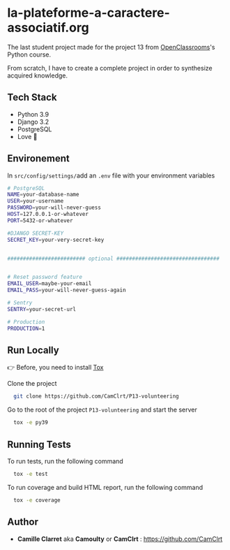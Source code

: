 
# la-plateforme-a-caractere-associatif.org

The last student project made for the project 13 from [OpenClassrooms](https://openclassrooms.com/)'s Python course.

From scratch, I have to create a complete project in order to synthesize acquired knowledge.


## Tech Stack

* Python 3.9
* Django 3.2
* PostgreSQL
* Love 💙



## Environement

In `src/config/settings/`add an `.env` file with your environment variables

```bash
# PostgreSQL
NAME=your-database-name
USER=your-username
PASSWORD=your-will-never-guess
HOST=127.0.0.1-or-whatever
PORT=5432-or-whatever

#DJANGO SECRET-KEY
SECRET_KEY=your-very-secret-key


######################### optional #################################


# Reset password feature
EMAIL_USER=maybe-your-email
EMAIL_PASS=your-will-never-guess-again

# Sentry
SENTRY=your-secret-url

# Production
PRODUCTION=1
```


## Run Locally

👉 Before, you need to install [Tox](https://tox.readthedocs.io/en/latest/)

Clone the project

```bash
  git clone https://github.com/CamClrt/P13-volunteering
```

Go to the root of the project `P13-volunteering` and start the server

```bash
  tox -e py39
```


## Running Tests

To run tests, run the following command

```bash
  tox -e test
```

To run coverage and build HTML report, run the following command

```bash
  tox -e coverage
```


## Author

- **Camille Clarret** aka **Camoulty** or **CamClrt** : https://github.com/CamClrt
